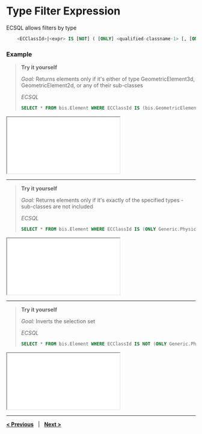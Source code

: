 
# Type Filter Expression

ECSQL allows filters by type

```sql
    <ECClassId>|<expr> IS [NOT] ( [ONLY] <qualified-classname-1> [, [ONLY] <qualified-classname-2>, ...])
```

### Example

> **Try it yourself**
>
> *Goal:* Returns elements only if it's either of type GeometricElement3d, GeometricElement2d, or any of their sub-classes
>
> *ECSQL*
>
> ```sql
> SELECT * FROM bis.Element WHERE ECClassId IS (bis.GeometricElement3d, bis.GeometricElement2d
> ```
>
<iframe class="embedded-console" src="/console/?imodel=House Sample Bak&query=SELECT * FROM bis.Element WHERE ECClassId IS (bis.GeometricElement3d, bis.GeometricElement2d)"></iframe>

---

> **Try it yourself**
>
> *Goal:* Returns elements only if it's exactly of the specified types - sub-classes are not included
>
> *ECSQL*
>
> ```sql
> SELECT * FROM bis.Element WHERE ECClassId IS (ONLY Generic.PhysicalObject, ONLY BisCore.LightLocation)
> ```
>
<iframe class="embedded-console" src="/console/?imodel=House Sample Bak&query=SELECT * FROM bis.Element WHERE ECClassId IS (ONLY Generic.PhysicalObject, ONLY BisCore.LightLocation)"></iframe>

---

> **Try it yourself**
>
> *Goal:* Inverts the selection set
>
> *ECSQL*
>
> ```sql
> SELECT * FROM bis.Element WHERE ECClassId IS NOT (ONLY Generic.PhysicalObject, ONLY BisCore.LightLocation)
> ```
>
<iframe class="embedded-console" src="/console/?imodel=HouseSample&query=SELECT * FROM bis.Element WHERE ECClassId IS NOT (ONLY Generic.PhysicalObject, ONLY Biscore.LightLocation)"></iframe>

---

[**< Previous**](./ChangeSummaryQueries.md) &nbsp; | &nbsp; [**Next >**](./ConditionalExpr.md)
